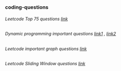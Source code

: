 ### coding-questions

 ###### Leetcode Top 75 questions [link](https://leetcode.com/list/xoqag3yj)
 ###### Dynamic programming important questions [link1](https://leetcode.com/discuss/general-discussion/458695/dynamic-programming-patterns/544912) , [link2](https://leetcode.com/discuss/general-discussion/662866/dp-for-beginners-problems-patterns-sample-solutions)
 
 ###### Leetcode important graph questions [link](https://leetcode.com/discuss/general-discussion/655708/graph-problems-for-beginners-practice-problems-and-sample-solutions)
 
 ###### Leetcode Sliding Window questions [link](https://leetcode.com/discuss/general-discussion/657507/sliding-window-for-beginners-problems-template-sample-solutions)
